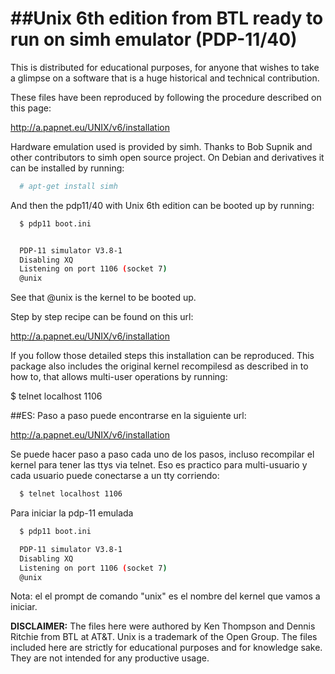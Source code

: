 ##Unix 6th edition from BTL ready to run on simh emulator (PDP-11/40)
===================================================================

This is distributed for educational purposes, for anyone that wishes to take a glimpse on a 
software that is a huge historical and technical contribution.

These files have been reproduced by following the procedure described on this page:
 
http://a.papnet.eu/UNIX/v6/installation

Hardware emulation used is provided by simh. Thanks to Bob Supnik and other contributors to simh open
source project.
On Debian and derivatives it can be installed by running:

```bash
  # apt-get install simh
```

And then the pdp11/40 with Unix 6th edition can be booted up by running:
```bash
  $ pdp11 boot.ini


  PDP-11 simulator V3.8-1
  Disabling XQ
  Listening on port 1106 (socket 7)
  @unix
```

See that @unix is the kernel to be booted up.


Step by step recipe can be found on this url:

http://a.papnet.eu/UNIX/v6/installation

If you follow those detailed steps this installation can be reproduced.
This package also includes the original kernel recompilesd as described in to how to,
that allows multi-user operations by running:
  
  $ telnet localhost 1106



##ES: Paso a paso puede encontrarse en la siguiente url:

http://a.papnet.eu/UNIX/v6/installation

Se puede hacer paso a paso cada uno de los pasos, incluso recompilar el kernel para tener las ttys
via telnet.
Eso es practico para multi-usuario y cada usuario puede conectarse a un tty corriendo:

```bash
  $ telnet localhost 1106
```

Para iniciar la pdp-11 emulada 
```bash
  $ pdp11 boot.ini

  PDP-11 simulator V3.8-1
  Disabling XQ
  Listening on port 1106 (socket 7)
  @unix
```

Nota: el el prompt de comando "unix" es el nombre del kernel que vamos a iniciar.

**DISCLAIMER:** The files here were authored by Ken Thompson and Dennis Ritchie from BTL at AT&T.
Unix is a trademark of the Open Group.
The files included here are strictly for educational purposes and for knowledge sake. They are
not intended for any productive usage.

